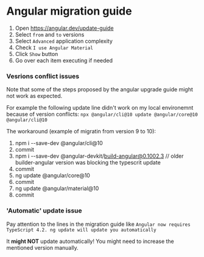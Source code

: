 
# Angular migration guide

1. Open https://angular.dev/update-guide
2. Select `from` and `to` versions
3. Select `Advanced` application complexity
4. Check `I use Angular Material`
5. Click `Show` button
6. Go over each item executing if needed

### Vesrions conflict issues
Note that some of the steps proposed by the angular upgrade guide might not work as expected. 

For example the following update line didn't work on my local environemnt because of version conflicts:
`npx @angular/cli@10 update @angular/core@10 @angular/cli@10`

The workaround (example of migratin from version 9 to 10):
1. npm i --save-dev @angular/cli@10
2. commit
3. npm i --save-dev @angular-devkit/build-angular@0.1002.3 // older builder-angular version was blocking the typescrit update
4. commit
5. ng update @angular/core@10
6. commit
7. ng update @angular/material@10
8. commit

### 'Automatic' update issue
Pay attention to the lines in the migration guide like 
`Angular now requires TypeScript 4.2. ng update will update you automatically`

It **might NOT** update automatically! You might need to increase the mentioned version manually.



